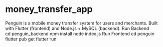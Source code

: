 # money_transfer_app
Penguin is a mobile money transfer system for users and merchants. Built with Flutter (frontend) and Node.js + MySQL (backend). 
Run Backend  
cd penguin_backend 
npm install 
node index.js
Run Frontend
cd penguin
flutter pub get
flutter run
